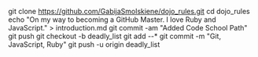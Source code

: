git clone https://github.com/GabijaSmolskiene/dojo_rules.git
cd dojo_rules
echo "On my way to becoming a GitHub Master. I love Ruby and JavaScript." > introduction.md
git commit -am "Added Code School Path"
git push
git checkout -b deadly_list
git add --*
git commit -m "Git, JavaScript, Ruby"
git push -u origin deadly_list
